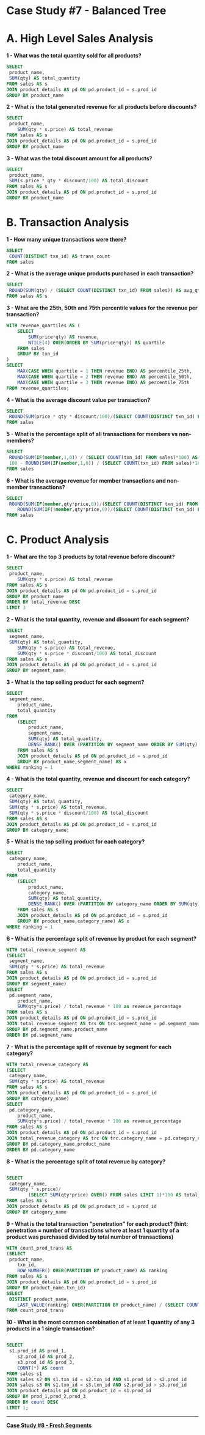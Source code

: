 # Case Study #7 - Balanced Tree

# **A. High Level Sales Analysis**

**1 - What was the total quantity sold for all products?**

```sql
SELECT
 product_name,
 SUM(qty) AS total_quantity
FROM sales AS s
JOIN product_details AS pd ON pd.product_id = s.prod_id
GROUP BY product_name
```

**2 - What is the total generated revenue for all products before discounts?**

```sql
SELECT
 product_name,
    SUM(qty * s.price) AS total_revenue
FROM sales AS s
JOIN product_details AS pd ON pd.product_id = s.prod_id
GROUP BY product_name
```

**3 - What was the total discount amount for all products?**

```sql
SELECT
 product_name,
 SUM(s.price * qty * discount/100) AS total_discount
FROM sales AS s
JOIN product_details AS pd ON pd.product_id = s.prod_id
GROUP BY product_name

```

# **B. Transaction Analysis**

**1 - How many unique transactions were there?**

```sql
SELECT
 COUNT(DISTINCT txn_id) AS trans_count
FROM sales

```

**2 - What is the average unique products purchased in each transaction?**

```sql
SELECT
 ROUND(SUM(qty) / (SELECT COUNT(DISTINCT txn_id) FROM sales)) AS avg_qty
FROM sales AS s
```

**3 - What are the 25th, 50th and 75th percentile values for the revenue per transaction?**

```sql
WITH revenue_quartiles AS (
    SELECT
        SUM(price*qty) AS revenue,
        NTILE(4) OVER(ORDER BY SUM(price*qty)) AS quartile
    FROM sales
    GROUP BY txn_id
)
SELECT
    MAX(CASE WHEN quartile = 1 THEN revenue END) AS percentile_25th,
    MAX(CASE WHEN quartile = 2 THEN revenue END) AS percentile_50th,
    MAX(CASE WHEN quartile = 3 THEN revenue END) AS percentile_75th
FROM revenue_quartiles;
```

**4 - What is the average discount value per transaction?**

```sql
SELECT
 ROUND(SUM(price * qty * discount/100)/(SELECT COUNT(DISTINCT txn_id) FROM sales),2) AS avg_discount
FROM sales
```

**5 - What is the percentage split of all transactions for members vs non-members?**

```sql
SELECT
 ROUND(SUM(IF(member,1,0)) / (SELECT COUNT(txn_id) FROM sales)*100) AS member_percentage,
 100 - ROUND(SUM(IF(member,1,0)) / (SELECT COUNT(txn_id) FROM sales)*100) AS non_member_percentage
FROM sales
```

**6 - What is the average revenue for member transactions and non-member transactions?**

```sql
SELECT
 ROUND(SUM(IF(member,qty*price,0))/(SELECT COUNT(DISTINCT txn_id) FROM sales WHERE member),2) AS member_avg_revenue,
    ROUND(SUM(IF(!member,qty*price,0))/(SELECT COUNT(DISTINCT txn_id) FROM sales WHERE !member),2) AS non_member_avg_revenue
FROM sales
```

# **C. Product Analysis**

**1 - What are the top 3 products by total revenue before discount?**

```sql
SELECT
 product_name,
    SUM(qty * s.price) AS total_revenue
FROM sales AS s
JOIN product_details AS pd ON pd.product_id = s.prod_id
GROUP BY product_name
ORDER BY total_revenue DESC
LIMIT 3
```

**2 - What is the total quantity, revenue and discount for each segment?**

```sql
SELECT
 segment_name,
 SUM(qty) AS total_quantity,
    SUM(qty * s.price) AS total_revenue,
    SUM(qty * s.price * discount/100) AS total_discount
FROM sales AS s
JOIN product_details AS pd ON pd.product_id = s.prod_id
GROUP BY segment_name;

```

**3 - What is the top selling product for each segment?**

```sql
SELECT
 segment_name,
    product_name,
    total_quantity
FROM
    (SELECT
        product_name,
        segment_name,
        SUM(qty) AS total_quantity,
        DENSE_RANK() OVER (PARTITION BY segment_name ORDER BY SUM(qty) DESC) AS ranking
    FROM sales AS s
    JOIN product_details AS pd ON pd.product_id = s.prod_id
    GROUP BY product_name,segment_name) AS x
WHERE ranking = 1

```

**4 - What is the total quantity, revenue and discount for each category?**

```sql
SELECT
 category_name,
 SUM(qty) AS total_quantity,
 SUM(qty * s.price) AS total_revenue,
 SUM(qty * s.price * discount/100) AS total_discount
FROM sales AS s
JOIN product_details AS pd ON pd.product_id = s.prod_id
GROUP BY category_name;

```

**5 - What is the top selling product for each category?**

```sql
SELECT
 category_name,
    product_name,
    total_quantity
FROM
    (SELECT
        product_name,
        category_name,
        SUM(qty) AS total_quantity,
        DENSE_RANK() OVER (PARTITION BY category_name ORDER BY SUM(qty) DESC) AS ranking
    FROM sales AS s
    JOIN product_details AS pd ON pd.product_id = s.prod_id
    GROUP BY product_name,category_name) AS x
WHERE ranking = 1

```

**6 - What is the percentage split of revenue by product for each segment?**

```sql
WITH total_revenue_segment AS
(SELECT
 segment_name,
 SUM(qty * s.price) AS total_revenue
FROM sales AS s
JOIN product_details AS pd ON pd.product_id = s.prod_id
GROUP BY segment_name)
SELECT
 pd.segment_name,
    product_name,
    SUM(qty*s.price) / total_revenue * 100 as revenue_percentage
FROM sales AS s
JOIN product_details AS pd ON pd.product_id = s.prod_id
JOIN total_revenue_segment AS trs ON trs.segment_name = pd.segment_name
GROUP BY pd.segment_name,product_name
ORDER BY pd.segment_name

```

**7 - What is the percentage split of revenue by segment for each category?**

```sql
WITH total_revenue_category AS
(SELECT
 category_name,
 SUM(qty * s.price) AS total_revenue
FROM sales AS s
JOIN product_details AS pd ON pd.product_id = s.prod_id
GROUP BY category_name)
SELECT
 pd.category_name,
    product_name,
    SUM(qty*s.price) / total_revenue * 100 as revenue_percentage
FROM sales AS s
JOIN product_details AS pd ON pd.product_id = s.prod_id
JOIN total_revenue_category AS trc ON trc.category_name = pd.category_name
GROUP BY pd.category_name,product_name
ORDER BY pd.category_name

```

**8 - What is the percentage split of total revenue by category?**

```sql

SELECT
 category_name,
 SUM(qty * s.price)/
        (SELECT SUM(qty*price) OVER() FROM sales LIMIT 1)*100 AS total_revenue
FROM sales AS s
JOIN product_details AS pd ON pd.product_id = s.prod_id
GROUP BY category_name
```

**9 - What is the total transaction “penetration” for each product? (hint: penetration = number of transactions where at least 1 quantity of a product was purchased divided by total number of transactions)**

```sql
WITH count_prod_trans AS
(SELECT
 product_name,
    txn_id,
    ROW_NUMBER() OVER(PARTITION BY product_name) AS ranking
FROM sales AS s
JOIN product_details AS pd ON pd.product_id = s.prod_id
GROUP BY product_name,txn_id)
SELECT
 DISTINCT product_name,
    LAST_VALUE(ranking) OVER(PARTITION BY product_name) / (SELECT COUNT(DISTINCT txn_id) FROM sales) AS penetration
FROM count_prod_trans
```

**10 - What is the most common combination of at least 1 quantity of any 3 products in a 1 single transaction?**

```sql

SELECT
 s1.prod_id AS prod_1,
    s2.prod_id AS prod_2,
    s3.prod_id AS prod_3,
    COUNT(*) AS count
FROM sales s1
JOIN sales s2 ON s1.txn_id = s2.txn_id AND s1.prod_id > s2.prod_id
JOIN sales s3 ON s1.txn_id = s3.txn_id AND s2.prod_id > s3.prod_id
JOIN product_details pd ON pd.product_id = s1.prod_id 
GROUP BY prod_1,prod_2,prod_3
ORDER BY count DESC
LIMIT 1;


```

---

[**Case Study #8 - Fresh Segments**](../Case%20Study%20%238%20-%20Fresh%20Segments)
